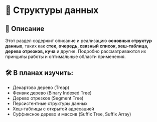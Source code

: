 
# 📂 Структуры данных  

## 📌 Описание  
Этот раздел содержит описание и реализацию **основных структур данных**, таких как **стек, очередь, связный список, хеш-таблица, дерево отрезков, куча** и другие. Подробно рассматриваются их принципы работы и оптимальные области применения.  

## 🛠 В планах изучить:

- Декартово дерево (Treap)
- Фенвик дерево (Binary Indexed Tree)
- Дерево отрезков (Segment Tree)
- Персистентные структуры данных
- Хеш-таблицы с открытой адресацией
- Суффиксное дерево и массив (Suffix Tree, Suffix Array)
